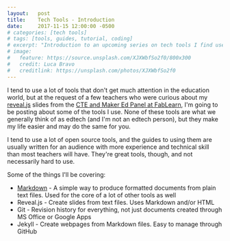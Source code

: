```yaml
---
layout:   post
title:    Tech Tools - Introduction
date:     2017-11-15 12:00:00 -0500
# categories: [tech tools]
# tags: [tools, guides, tutorial, coding]
# excerpt: "Introduction to an upcoming series on tech tools I find useful."
# image:
#   feature: https://source.unsplash.com/XJXWbfSo2f0/800x300
#   credit: Luca Bravo
#   creditlink: https://unsplash.com/photos/XJXWbfSo2f0
---
```

I tend to use a lot of tools that don't get much attention in the education world, but at the request of a few teachers who were curious about my [reveal.js](http://lab.hakim.se/reveal-js/#/) slides from the [CTE and Maker Ed Panel at FabLearn](https://gersteinj.github.io/fablearn17/), I'm going to be posting about some of the tools I use. None of these tools are what we generally think of as edtech (and I'm not an edtech person), but they make my life easier and may do the same for you.

I tend to use a lot of open source tools, and the guides to using them are usually written for an audience with more experience and technical skill than most teachers will have. They're great tools, though, and not necessarily hard to use.

Some of the things I'll be covering:

* [Markdown](/2018/01/28/markdown) - A simple way to produce formatted documents from plain text files. Used for the core of a lot of other tools as well
* Reveal.js - Create slides from text files. Uses Markdown and/or HTML
* Git - Revision history for everything, not just documents created through MS Office or Google Apps
* Jekyll - Create webpages from Markdown files. Easy to manage through GitHub